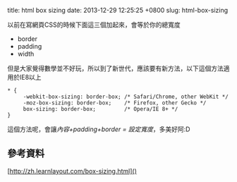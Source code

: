 title: html box sizing
date: 2013-12-29 12:25:25 +0800
slug: html-box-sizing

以前在寫網頁CSS的時候下面這三個加起來，會等於你的總寬度

- border
- padding
- width

但是大家覺得數學並不好玩，所以到了新世代，應該要有新方法，以下這個方法適用於IE8以上

    * { 
         -webkit-box-sizing: border-box; /* Safari/Chrome, other WebKit */
         -moz-box-sizing: border-box;    /* Firefox, other Gecko */
         box-sizing: border-box;         /* Opera/IE 8+ */
    }

這個方法呢，會讓*內容+padding+border = 設定寬度*，多美好阿:D 


參考資料
----
[http://zh.learnlayout.com/box-sizing.html]()





